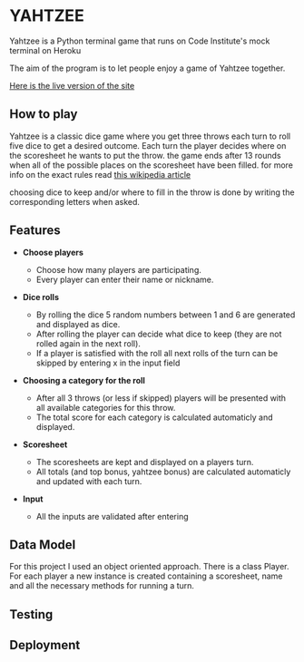# YAHTZEE

Yahtzee is a Python terminal game that runs on Code Institute's mock terminal on Heroku

The aim of the program is to let people enjoy a game of Yahtzee together.

[Here is the live version of the site](https://yahtzee-1-32ffa45a6b88.herokuapp.com)

## How to play

Yahtzee is a classic dice game where you get three throws each turn to roll five dice to get a desired outcome.
Each turn the player decides where on the scoresheet he wants to put the throw.
the game ends after 13 rounds when all of the possible places on the scoresheet have been filled.
for more info on the exact rules read [this wikipedia article](https://en.wikipedia.org/wiki/Yahtzee) 

choosing dice to keep and/or where to fill in the throw is done by writing the corresponding letters when asked.

## Features

- __Choose players__

    - Choose how many players are participating.
    - Every player can enter their name or nickname.

- __Dice rolls__

    - By rolling the dice 5 random numbers between 1 and 6 are generated and displayed as dice.
    - After rolling the player can decide what dice to keep (they are not rolled again in the next roll).
    - If a player is satisfied with the roll all next rolls of the turn can be skipped by entering x in the input field

- __Choosing a category for the roll__

    - After all 3 throws (or less if skipped) players will be presented with all available categories for this throw.
    - The total score for each category is calculated automaticly and displayed.

- __Scoresheet__

    - The scoresheets are kept and displayed on a players turn.
    - All totals (and top bonus, yahtzee bonus) are calculated automaticly and updated with each turn.

- __Input__

    - All the inputs are validated after entering


## Data Model

For this project I used an object oriented approach.
There is a class Player.
For each player a new instance is created containing a scoresheet, name and all the necessary methods for running a turn.

## Testing

## Deployment